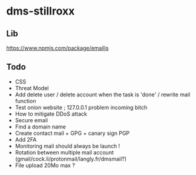 # dms-stillroxx

## Lib

https://www.npmjs.com/package/emailjs

## Todo

+ CSS
+ Threat Model
+ Add delete user / delete account when the task is 'done' / rewrite mail function
+ Test onion website ; 127.0.0.1 problem incoming bitch
+ How to mitigate DDoS attack
+ Secure email
+ Find a domain name
+ Create contact mail + GPG + canary sign PGP
+ Add 2FA
+ Monitoring mail should always be launch !
+ Rotation between multiple mail account (gmail/cock.li/protonmail/langly.fr/dmsmail?)
+ File upload 20Mo max ?
